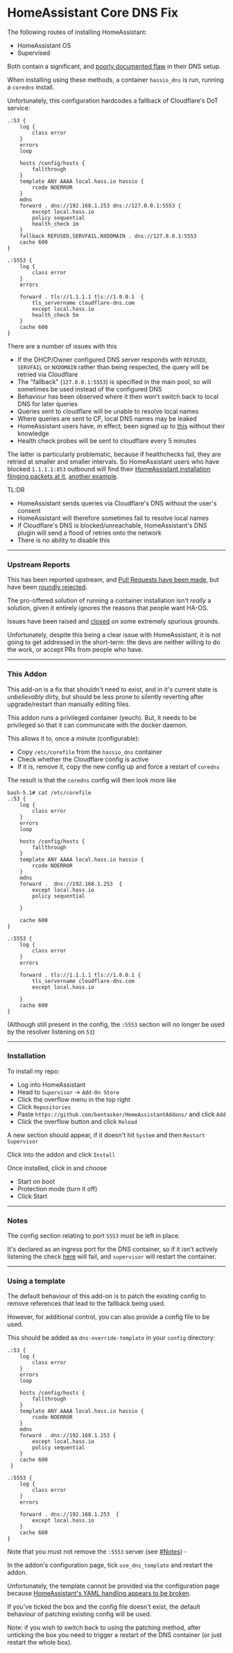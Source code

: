 HomeAssistant Core DNS Fix
============================

The following routes of installing HomeAssistant:

- HomeAssistant OS
- Supervised

Both contain a significant, and [poorly documented flaw](https://github.com/home-assistant/home-assistant.io/issues/19511) in their DNS setup.

When installing using these methods, a container `hassio_dns` is run, running a `coredns` install.

Unfortunately, this configuration hardcodes a fallback of Cloudflare's DoT service:

    .:53 {
        log {
            class error
        }
        errors
        loop

        hosts /config/hosts {
            fallthrough
        }
        template ANY AAAA local.hass.io hassio {
            rcode NOERROR
        }
        mdns
        forward . dns://192.168.1.253 dns://127.0.0.1:5553 {
            except local.hass.io
            policy sequential
            health_check 1m
        }
        fallback REFUSED,SERVFAIL,NXDOMAIN . dns://127.0.0.1:5553
        cache 600
    }

    .:5553 {
        log {
            class error
        }
        errors

        forward . tls://1.1.1.1 tls://1.0.0.1  {
            tls_servername cloudflare-dns.com
            except local.hass.io
            health_check 5m
        }
        cache 600
    }

There are a number of issues with this

- If the DHCP/Owner configured DNS server responds with `REFUSED`, `SERVFAIL` or `NXDOMAIN` rather than being respected, the query will be retried via Cloudflare
- The "fallback" (`127.0.0.1:5553`) is specified in the main pool, so will sometimes be used instead of the configured DNS
- Behaviour has been observed where it then won't switch back to local DNS for later queries
- Queries sent to cloudflare will be unable to resolve local names
- Where queries are sent to CF, local DNS names may be leaked
- HomeAssistant users have, in effect, been signed up to [this](https://developers.cloudflare.com/1.1.1.1/privacy/public-dns-resolver) without their knowledge
- Health check probes will be sent to cloudflare every 5 minutes

The latter is particularly problematic, because if healthchecks fail, they are retried at smaller and smaller intervals. So HomeAssistant users who have blocked `1.1.1.1:853` outbound will find their [HomeAssistant installation flinging packets at it](https://github.com/home-assistant/plugin-dns/pull/56#issuecomment-928967969), [another example](https://github.com/home-assistant/plugin-dns/issues/20#issuecomment-917354758).

TL:DR

- HomeAssistant sends queries via Cloudflare's DNS without the user's consent
- HomeAssistant will therefore sometimes fail to resolve local names
- If Cloudflare's DNS is blocked/unreachable, HomeAssistant's DNS plugin will send a flood of retries onto the network
- There is no ability to disable this

----

### Upstream Reports

This has been reported upstream, and [Pull Requests have been made](https://github.com/home-assistant/plugin-dns/pull/56), but have been [roundly rejected](https://github.com/home-assistant/plugin-dns/pull/56#issuecomment-929700917).

The pro-offered solution of running a container installation isn't *really* a solution, given it entirely ignores the reasons that people want HA-OS.

Issues have been raised and [closed](https://github.com/home-assistant/supervisor/issues/1877) on some extremely spurious grounds.

Unfortunately, despite this being a clear issue with HomeAssistant, it is not going to get addressed in the short-term: the devs are neither willing to do the work, or accept PRs from people who have.

----

### This Addon

This add-on is a fix that shouldn't need to exist, and in it's current state is *unbelievably* dirty, but should be less prone to silently reverting after upgrade/restart than manually editing files.

This addon runs a privileged container (yeuch). But, it needs to be privileged so that it can communicate with the docker daemon.

This allows it to, once a minute (configurable):

- Copy `/etc/corefile` from the `hassio_dns` container
- Check whether the Cloudflare config is active
- If it is, remove it, copy the new config up and force a restart of `coredns`

The result is that the `coredns` config will then look more like

```
bash-5.1# cat /etc/corefile 
.:53 {
    log {
        class error
    }
    errors
    loop
    
    hosts /config/hosts {
        fallthrough
    }
    template ANY AAAA local.hass.io hassio {
        rcode NOERROR
    }
    mdns
    forward .  dns://192.168.1.253  {
        except local.hass.io
        policy sequential
        
    }
    
    cache 600
}

.:5553 {
    log {
        class error
    }
    errors
    
    forward . tls://1.1.1.1 tls://1.0.0.1 {
        tls_servername cloudflare-dns.com
        except local.hass.io
        
    }
    cache 600
}

```

(Although still present in the config, the `:5553` section will no longer be used by the resolver listening on `53`)

----

### Installation

To install my repo:

- Log into HomeAssistant
- Head to `Supervisor` -> `Add-On Store`
- Click the overflow menu in the top right
- Click `Repositories`
- Paste `https://github.com/bentasker/HomeAssistantAddons/` and click `Add`
- Click the overflow button and click `Reload`

A new section should appear, if it doesn't hit `System` and then `Restart Supervisor`

Click into the addon and click `Install`

Once installed, click in and choose

- Start on boot
- Protection mode (turn it off)
- Click Start

----

### Notes

The config section relating to port `5553` must be left in place.

It's declared as an ingress port for the DNS container, so if it isn't actively listening the check [here](https://github.com/home-assistant/supervisor/blob/main/supervisor/addons/addon.py#L479) will fail, and `supervisor` will restart the container.

----

### Using a template

The default behaviour of this add-on is to patch the existing config to remove references that lead to the fallback being used.

However, for additional control, you can also provide a config file to be used.

This should be added as `dns-override-template` in your `config` directory:

```
.:53 {
    log {
        class error
    }
    errors
    loop

    hosts /config/hosts {
        fallthrough
    }
    template ANY AAAA local.hass.io hassio {
        rcode NOERROR
    }
    mdns
    forward . dns://192.168.1.253 {
        except local.hass.io
        policy sequential
    }
    cache 600
 }

.:5553 {
    log {
        class error
    }
    errors

    forward . dns://192.168.1.253  {
        except local.hass.io
    }
    cache 600
}

```
Note that you must not remove the `:5553` server (see [#Notes](#Notes)) - 

In the addon's configuration page, tick `use_dns_template` and restart the addon.

Unfortunately, the template cannot be provided via the configuration page because [HomeAssistant's YAML handling appears to be broken](https://github.com/bentasker/HomeAssistantAddons/commit/a34fb242599c25458094bec3cddccb37f351c2a8).

If you've ticked the box and the config file doesn't exist, the default behaviour of patching existing config will be used.

Note: if you wish to switch back to using the patching method, after unticking the box you need to trigger a restart of the DNS container (or just restart the whole box).
